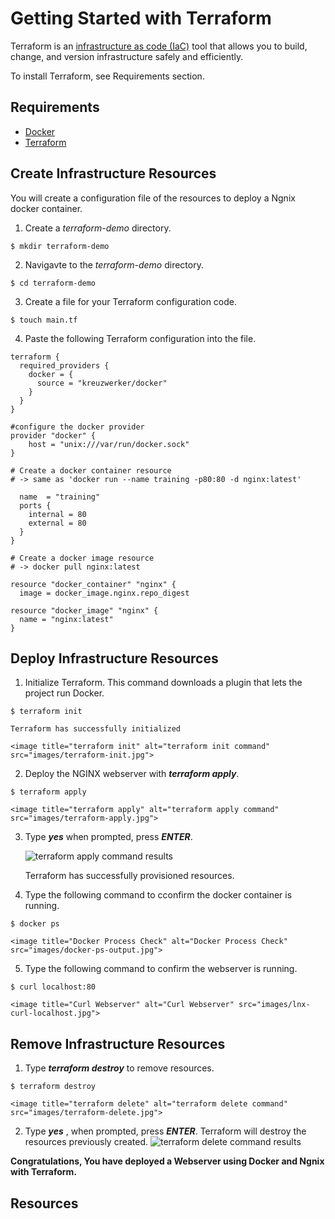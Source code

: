 # Getting Started with Terraform

Terraform is an [infrastructure as code (IaC)](https://www.terraform.io/docs/glossary#infrastructure-as-code) tool that allows you to build, change, and version infrastructure safely and efficiently. 

To install Terraform, see Requirements section.

## Requirements
 
 - [Docker](https://www.docker.com/)
 - [Terraform](https://www.terraform.io/downloads.html) 
 
## Create Infrastructure Resources
 You will create a configuration file of the resources to deploy a Ngnix docker container.  

1. Create a  _terraform-demo_ directory.

```shell
$ mkdir terraform-demo
```
2. Navigavte to the _terraform-demo_ directory.
```shell
$ cd terraform-demo
```


3. Create a file for your Terraform configuration code.

```shell
$ touch main.tf
```

4. Paste the following Terraform configuration into the file.

```hcl
terraform {
  required_providers {
    docker = {
      source = "kreuzwerker/docker"
    }
  }
}

#configure the docker provider
provider "docker" {
    host = "unix:///var/run/docker.sock"
}

# Create a docker container resource
# -> same as 'docker run --name training -p80:80 -d nginx:latest'

  name  = "training"
  ports {
    internal = 80
    external = 80
  }
}

# Create a docker image resource
# -> docker pull nginx:latest

resource "docker_container" "nginx" {
  image = docker_image.nginx.repo_digest

resource "docker_image" "nginx" {
  name = "nginx:latest"
}
```

## Deploy Infrastructure Resources
1. Initialize Terraform. 
This command downloads a plugin that lets the project run Docker. 

```shell
$ terraform init
```

	Terraform has successfully initialized

	<image title="terraform init" alt="terraform init command" src="images/terraform-init.jpg">

2. Deploy the NGINX webserver with ***_terraform apply_***.  
```shell
$ terraform apply
```

	<image title="terraform apply" alt="terraform apply command" src="images/terraform-apply.jpg">

3. Type ***_yes_*** when prompted, press ***_ENTER_***.

	<image title="terraform apply completed" alt="terraform apply command results" src="images/terraform-apply-complete.jpg">

	Terraform has successfully provisioned resources.

4. Type the following command to cconfirm the docker container is running. 
```shell
$ docker ps
```
	<image title="Docker Process Check" alt="Docker Process Check" src="images/docker-ps-output.jpg">


5. Type the following command to confirm the webserver is running.
```shell 
$ curl localhost:80
```
	<image title="Curl Webserver" alt="Curl Webserver" src="images/lnx-curl-localhost.jpg">


## Remove Infrastructure Resources

1. Type ***_terraform destroy_***  to remove resources.
```shell
$ terraform destroy
```
	<image title="terraform delete" alt="terraform delete command" src="images/terraform-delete.jpg">

2. Type ***_yes_*** , when prompted, press ***_ENTER_***. 
Terraform will destroy the resources previously created.
	<image title="terraform delete completed" alt="terraform delete command results" src="images/terraform-delete-complete.jpg">

**Congratulations, You have deployed a Webserver using Docker and Ngnix with Terraform.**

## Resources

<other links>
